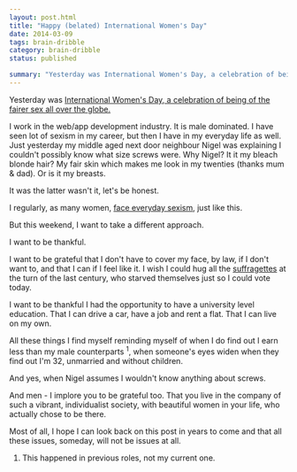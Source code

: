 ```yaml
---
layout: post.html
title: "Happy (belated) International Women's Day"
date: 2014-03-09
tags: brain-dribble
category: brain-dribble
status: published

summary: "Yesterday was International Women's Day, a celebration of being of the fairer sex all over the globe."
---
```


<p>Yesterday was <a href="http://www.internationalwomensday.com/">International Women's Day, a celebration of being of the fairer sex all over the globe.</a></p>
<p>I work in the web/app development industry. It is male dominated. I have seen lot of sexism in my career, but then I have in my everyday life as well. Just yesterday my middle aged next door neighbour Nigel was explaining I couldn't possibly know what size screws were. Why Nigel? It it my bleach blonde hair? My fair skin which makes me look in my twenties (thanks mum &amp; dad). Or is it my breasts.</p>
<p>It was the latter wasn't it, let's be honest.</p>
<p>I regularly, as many women, <a href="http://everydaysexism.com/">face everyday sexism</a>, just like this.</p>
<p>But this weekend, I want to take a different approach.</p>
<p>I want to be thankful.</p>
<!--more Full Article -->
<p>I want to be grateful that I don't have to cover my face, by law, if I don't want to, and that I can if I feel like it. I wish I could hug all the <a href="http://en.wikipedia.org/wiki/Suffragette">suffragettes</a> at the turn of the last century, who starved themselves just so I could vote today.</p>
<p>I want to be thankful I had the opportunity to have a university level education. That I can drive a car, have a job and rent a flat. That I can live on my own.</p>
<p>All these things I find myself reminding myself of when I do find out I earn less than my male counterparts <sup>1</sup>, when someone's eyes widen when they find out I'm 32, unmarried and without children.</p>
<p>And yes, when Nigel assumes I wouldn't know anything about screws.</p>
<p>And men - I implore you to be grateful too. That you live in the company of such a vibrant, individualist society, with beautiful women in your life, who actually chose to be there.</p>
<p>Most of all, I hope I can look back on this post in years to come and that all these issues, someday, will not be issues at all.</p>
<ol><li>This happened in previous roles, not my current one.</li></ol>

